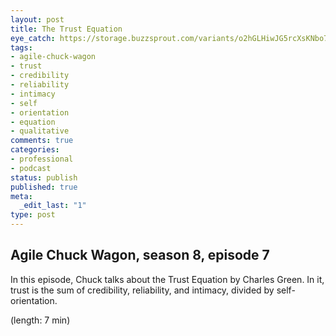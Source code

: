 ```yaml
---
layout: post
title: The Trust Equation
eye_catch: https://storage.buzzsprout.com/variants/o2hGLHiwJG5rcXsKNbo7zsE8/8d66eb17bb7d02ca4856ab443a78f2148cafbb129f58a3c81282007c6fe24ff2?.jpg
tags:
- agile-chuck-wagon
- trust
- credibility
- reliability
- intimacy
- self
- orientation
- equation
- qualitative
comments: true
categories:
- professional
- podcast
status: publish
published: true
meta:
  _edit_last: "1"
type: post
---
```


## Agile Chuck Wagon, season 8, episode 7

In this episode, Chuck talks about the Trust Equation by Charles Green. In it, trust is the sum of credibility, reliability, and intimacy, divided by self-orientation.

  (length: 7 min)

